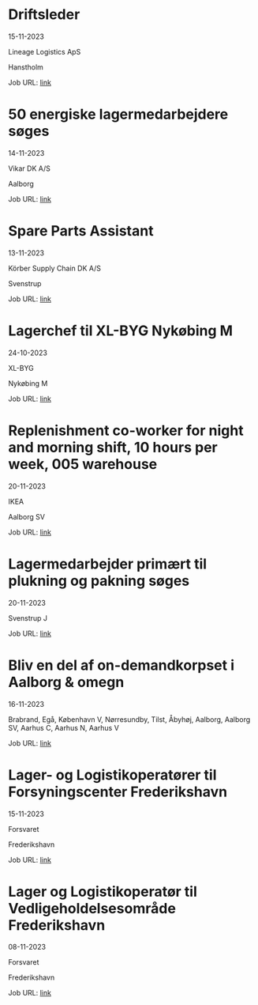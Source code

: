 # Driftsleder
15-11-2023

Lineage Logistics ApS

Hanstholm

Job URL: [link](https://www.jobindex.dk/jobannonce/495963/driftsleder)


# 50 energiske lagermedarbejdere søges
14-11-2023

Vikar DK A/S

Aalborg

Job URL: [link](https://www.jobindex.dk/jobannonce/495925/50-energiske-lagermedarbejdere-soeges)


# Spare Parts Assistant
13-11-2023

Körber Supply Chain DK A/S

Svenstrup

Job URL: [link](https://jobs.koerber.com/supplychain/job/Svenstrup-Spare-Parts-Assistant/1005388301/)


# Lagerchef til XL-BYG Nykøbing M
24-10-2023

XL-BYG

Nykøbing M

Job URL: [link](https://app.elvium.com/da/positions/23536/job_posting?referer_host=www.jobindex.dk)


# Replenishment co-worker for night and morning shift, 10 hours per week, 005 warehouse
20-11-2023

IKEA

Aalborg SV

Job URL: [link](https://jobs.ikea.com/da/job/aalborg/replenishment-co-worker-for-night-and-morning-shift-10-hours-per-week-005-warehouse/24107/57516608816)


# Lagermedarbejder primært til plukning og pakning søges
20-11-2023



Svenstrup J

Job URL: [link](https://www.jobindex.dk/jobannonce/r12095738/lagermedarbejder-primaert-til-plukning-og-pakning-soeges)


# Bliv en del af on-demandkorpset i Aalborg & omegn
16-11-2023



Brabrand, Egå, København V, Nørresundby, Tilst, Åbyhøj, Aalborg, Aalborg SV, Aarhus C, Aarhus N, Aarhus V

Job URL: [link](https://mit.moment.dk/jobopslag/vis?no=187055)


# Lager- og Logistikoperatører til Forsyningscenter Frederikshavn
15-11-2023

Forsvaret

Frederikshavn

Job URL: [link](https://karriere.forsvaret.dk/job/opslag/?vacantPositionId=187146&mediaId=4681)


# Lager og Logistikoperatør til Vedligeholdelsesområde Frederikshavn
08-11-2023

Forsvaret

Frederikshavn

Job URL: [link](https://karriere.forsvaret.dk/job/opslag/?vacantPositionId=186983&mediaId=4681)


